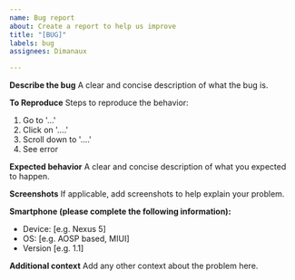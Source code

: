 ```yaml
---
name: Bug report
about: Create a report to help us improve
title: "[BUG]"
labels: bug
assignees: Dimanaux

---
```


**Describe the bug**
A clear and concise description of what the bug is.

**To Reproduce**
Steps to reproduce the behavior:
1. Go to '...'
2. Click on '....'
3. Scroll down to '....'
4. See error

**Expected behavior**
A clear and concise description of what you expected to happen.

**Screenshots**
If applicable, add screenshots to help explain your problem.

**Smartphone (please complete the following information):**
 - Device: [e.g. Nexus 5]
 - OS: [e.g. AOSP based, MIUI]
 - Version [e.g. 1.1]

**Additional context**
Add any other context about the problem here.
